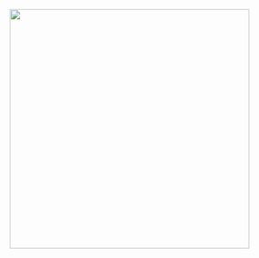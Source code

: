 <p align="center">
  <a aria-label="logo" href="https://supremoroleplay.com">
    <img src="https://supremoroleplay.com/assets/img/Logo%201.png" width="420" />
  </a>
</p>
